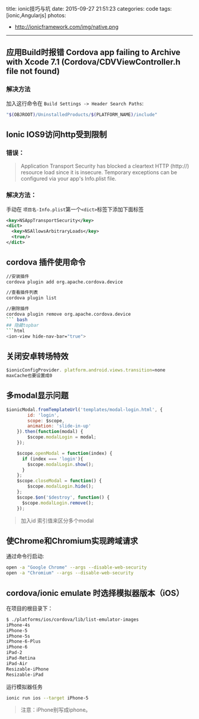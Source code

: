 title: ionic技巧与坑
date: 2015-09-27 21:51:23
categories: code
tags: [ionic,Angularjs]
photos:
- http://ionicframework.com/img/native.png
---
## 应用Build时报错 Cordova app failing to Archive with Xcode 7.1 (Cordova/CDVViewController.h file not found)

### 解决方法
加入这行命令在 `Build Settings -> Header Search Paths`:
``` bash
"$(OBJROOT)/UninstalledProducts/$(PLATFORM_NAME)/include"
```
## Ionic IOS9访问http受到限制
### 错误：

>Application Transport Security has blocked a cleartext HTTP (http://) resource load since it is insecure. Temporary exceptions can be configured via your app's Info.plist file.    

### 解决方法：

手动在 `项目名-Info.plist`第一个`<dict>`标签下添加下面标签
```xml
<key>NSAppTransportSecurity</key>
<dict>
  <key>NSAllowsArbitraryLoads</key>
  <true/>
</dict>
```
## cordova 插件使用命令
```bash
//安装插件
cordova plugin add org.apache.cordova.device

//查看插件列表
cordova plugin list

//删除插件
cordova plugin remove org.apache.cordova.device
``` bash
## 隐藏topbar
```html
<ion-view hide-nav-bar="true">
```
## 关闭安卓转场特效
```javascript
$ionicConfigProvider. platform.android.views.transition=none
maxCache也要设置成0
```
## 多modal显示问题
```javascript
$ionicModal.fromTemplateUrl('templates/modal-login.html', {
        id: 'login',
        scope: $scope,
        animation: 'slide-in-up'
    }).then(function(modal) {
        $scope.modalLogin = modal;
    });

    $scope.openModal = function(index) {
      if (index === 'login'){
        $scope.modalLogin.show();
      }
    };
    $scope.closeModal = function() {
        $scope.modalLogin.hide();
    };
    $scope.$on('$destroy', function() {
      $scope.modalLogin.remove();
    });
```
>加入id 索引值来区分多个modal
<!-- more -->
## 使Chrome和Chromium实现跨域请求
通过命令行启动:

```bash
open -a "Google Chrome" --args --disable-web-security
open -a "Chromium" --args --disable-web-security
```

## cordova/ionic emulate 时选择模拟器版本（iOS）
在项目的根目录下：
```bash
$ ./platforms/ios/cordova/lib/list-emulator-images
iPhone-4s
iPhone-5
iPhone-5s
iPhone-6-Plus
iPhone-6
iPad-2
iPad-Retina
iPad-Air
Resizable-iPhone
Resizable-iPad
```
运行模拟器任务
```bash
ionic run ios --target iPhone-5
```
>注意：iPhone别写成iphone。
